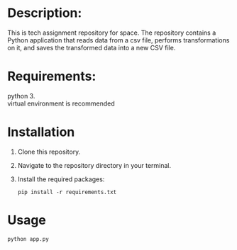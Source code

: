 # Description:
This is tech assignment repository for space.
The repository contains a Python application that reads data from a csv file, performs transformations on it, and saves the transformed data into a new CSV file.

# Requirements:
python 3. <br>
virtual environment is recommended

# Installation

1. Clone this repository.

2. Navigate to the repository directory in your terminal.

3. Install the required packages:
   ```
   pip install -r requirements.txt
   ```

# Usage
   ```
   python app.py
   ```
